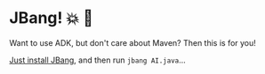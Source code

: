 # JBang! 💥 🤯

Want to use ADK, but don't care about Maven? Then this is for you!

[Just install JBang](https://www.jbang.dev/documentation/jbang/latest/installation.html), and then run `jbang AI.java`...
